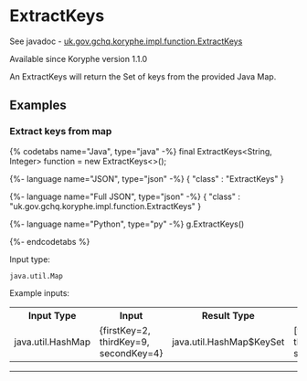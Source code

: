 # ExtractKeys
See javadoc - [uk.gov.gchq.koryphe.impl.function.ExtractKeys](ref://../../javadoc/koryphe/uk/gov/gchq/koryphe/impl/function/ExtractKeys.html)

Available since Koryphe version 1.1.0

An ExtractKeys will return the Set of keys from the provided Java Map.

## Examples

### Extract keys from map


{% codetabs name="Java", type="java" -%}
final ExtractKeys<String, Integer> function = new ExtractKeys<>();

{%- language name="JSON", type="json" -%}
{
  "class" : "ExtractKeys"
}

{%- language name="Full JSON", type="json" -%}
{
  "class" : "uk.gov.gchq.koryphe.impl.function.ExtractKeys"
}

{%- language name="Python", type="py" -%}
g.ExtractKeys()

{%- endcodetabs %}

Input type:

```
java.util.Map
```

Example inputs:
<table style="display: block;">
<tr><th>Input Type</th><th>Input</th><th>Result Type</th><th>Result</th></tr>
<tr><td>java.util.HashMap</td><td>{firstKey=2, thirdKey=9, secondKey=4}</td><td>java.util.HashMap$KeySet</td><td>[firstKey, thirdKey, secondKey]</td></tr>
</table>

-----------------------------------------------

